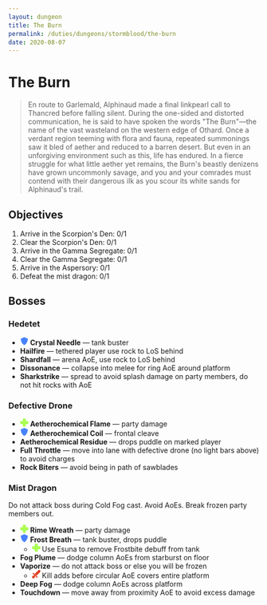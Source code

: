```yaml
---
layout: dungeon
title: The Burn
permalink: /duties/dungeons/stormblood/the-burn
date: 2020-08-07
---
```


# The Burn

> En route to Garlemald, Alphinaud made a final linkpearl call to Thancred before falling silent. During the one-sided and distorted communication, he is said to have spoken the words "The Burn"—the name of the vast wasteland on the western edge of Othard. Once a verdant region teeming with flora and fauna, repeated summonings saw it bled of aether and reduced to a barren desert. But even in an unforgiving environment such as this, life has endured. In a fierce struggle for what little aether yet remains, the Burn's beastly denizens have grown uncommonly savage, and you and your comrades must contend with their dangerous ilk as you scour its white sands for Alphinaud's trail.

## Objectives

1. Arrive in the Scorpion's Den: 0/1
2. Clear the Scorpion's Den: 0/1
3. Arrive in the Gamma Segregate: 0/1
4. Clear the Gamma Segregate: 0/1
5. Arrive in the Aspersory: 0/1
6. Defeat the mist dragon: 0/1

## Bosses

### Hedetet

- ![](/assets/icons/role-tank.png) **Crystal Needle** — tank buster
- **Hailfire** — tethered player use rock to LoS behind
- **Shardfall** — arena AoE, use rock to LoS behind
- **Dissonance** — collapse into melee for ring AoE around platform
- **Sharkstrike** — spread to avoid splash damage on party members, do not hit rocks with AoE

### Defective Drone

- ![](/assets/icons/role-healer.png) **Aetherochemical Flame** — party damage
- ![](/assets/icons/role-tank.png) **Aetherochemical Coil** — frontal cleave
- **Aetherochemical Residue** — drops puddle on marked player
- **Full Throttle** — move into lane with defective drone (no light bars above) to avoid charges
- **Rock Biters** — avoid being in path of sawblades

### Mist Dragon

Do not attack boss during Cold Fog cast. Avoid AoEs. Break frozen party members out.

- ![](/assets/icons/role-healer.png) **Rime Wreath** — party damage
- ![](/assets/icons/role-tank.png) **Frost Breath** — tank buster, drops puddle
  - ![](/assets/icons/role-healer.png) Use Esuna to remove Frostbite debuff from tank
- **Fog Plume** — dodge column AoEs from starburst on floor
- **Vaporize** — do not attack boss or else you will be frozen
  - ![](/assets/icons/role-dps.png) Kill adds before circular AoE covers entire platform
- **Deep Fog** — dodge column AoEs across platform
- **Touchdown** — move away from proximity AoE to avoid excess damage

